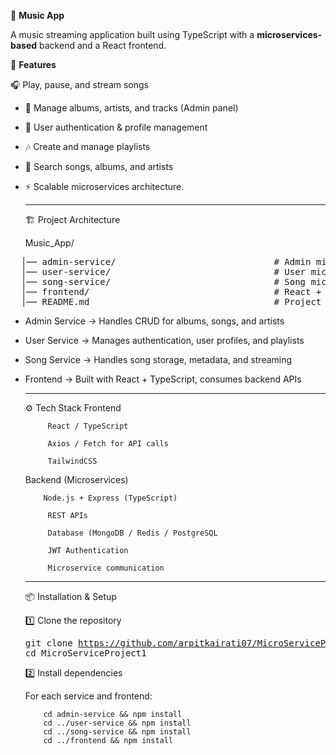 🎵  __Music App__

A  music streaming application built using TypeScript with a __microservices-based__ backend and a React frontend.

🚀 __Features__

🎧 Play, pause, and stream songs

  + 📂 Manage albums, artists, and tracks (Admin panel)
  
  + 👤 User authentication & profile management
  
  + 🎶 Create and manage playlists
  
  + 🔎 Search songs, albums, and artists
  
  + ⚡ Scalable microservices architecture.

    ___

    🏗️ Project Architecture

    Music_App/
<pre>
  │── admin-service/                              # Admin microservice (manage songs, albums, artists)
  │── user-service/                               # User microservice (auth, playlists, profiles)
  │── song-service/                               # Song microservice (song metadata, streaming, search) 
  │── frontend/                                   # React + TypeScript frontend  
  │── README.md                                   # Project documentation </pre>

+ Admin Service → Handles CRUD for albums, songs, and artists

+ User Service → Manages authentication, user profiles, and playlists

+ Song Service → Handles song storage, metadata, and streaming

+ Frontend → Built with React + TypeScript, consumes backend APIs

  ___

  ⚙️ Tech Stack
        Frontend
        
           React / TypeScript
          
           Axios / Fetch for API calls
          
           TailwindCSS 
        
  Backend (Microservices)
        
          Node.js + Express (TypeScript)
          
           REST APIs
          
           Database (MongoDB / Redis / PostgreSQL 
          
           JWT Authentication
          
           Microservice communication

  ___
  📦 Installation & Setup
  
  1️⃣ Clone the repository
          <pre>git clone https://github.com/arpitkairati07/MicroServiceProject1.git
                cd MicroServiceProject1 </pre>

  2️⃣ Install dependencies

  For each service and frontend:

          cd admin-service && npm install
          cd ../user-service && npm install
          cd ../song-service && npm install
          cd ../frontend && npm install
